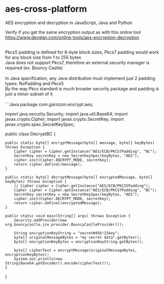 # aes-cross-platform
AES encryption and decryption in JavaScript, Java and Python

Verify if you get the same encryption output as with this online tool <br/>
https://www.devglan.com/online-tools/aes-encryption-decryption

<br/>
Pkcs5 padding is defined for 8-byte block sizes, Pkcs7 padding would work for any block size from 1 to 255 bytes<br/>
Java does not support Pkcs7, therefore an external security manager is required (ex. Bouncy Castle)
<br/><br/>
In Java specification, any Java distribution must implement just 2 padding types: NoPadding and Pkcs5<br/>
By the way Pkcs standard is much broader security package and padding is just a minor subset of it
<br/><br/>
```Java
package com.garnizon.encrypt.aes;

import java.security.Security;
import java.util.Base64;
import javax.crypto.Cipher;
import javax.crypto.SecretKey;
import javax.crypto.spec.SecretKeySpec;

public class DecryptBC {

	public static byte[] encryptMessage(byte[] message, byte[] keyBytes) throws Exception {
		Cipher cipher = Cipher.getInstance("AES/ECB/PKCS7Padding", "BC");
		SecretKey secretKey = new SecretKeySpec(keyBytes, "AES");
		cipher.init(Cipher.ENCRYPT_MODE, secretKey);
		return cipher.doFinal(message);
	}

	public static byte[] decryptMessage(byte[] encryptedMessage, byte[] keyBytes) throws Exception {
		// Cipher cipher = Cipher.getInstance("AES/ECB/PKCS5Padding");
		Cipher cipher = Cipher.getInstance("AES/ECB/PKCS7Padding", "BC");
		SecretKey secretKey = new SecretKeySpec(keyBytes, "AES");
		cipher.init(Cipher.DECRYPT_MODE, secretKey);
		return cipher.doFinal(encryptedMessage);
	}

	public static void main(String[] args) throws Exception {
		Security.addProvider(new org.bouncycastle.jce.provider.BouncyCastleProvider());

		String encryptionKeyString = "secret#456!23key";
		byte[] originalMessageBytes = "my secret data".getBytes();
		byte[] encryptionKeyBytes = encryptionKeyString.getBytes();

		byte[] cipherText = encryptMessage(originalMessageBytes, encryptionKeyBytes);
		System.out.println(new String(Base64.getEncoder().encode(cipherText)));
	}

}

```
